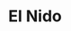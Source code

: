 ---
title : El Nido
layout: negocio
slogan: Desde 1971, es uno de los restaurantes más importantes de la región; especialistas en llevar las mejores carnes del carbón a tu mesa. 
web: 
categoria: Restaurantes
imagenes: ["/assets/img/directorio/el-nido.webp"]
direccion: Blvd. Benito Juárez 67, Zona Centro, 22710 Rosarito, B.C. 
estado: Baja California
municipio: Rosarito
codigo: 22710
latitude: 32.338892
longitude: -117.055899
telefono: 661 612 1430
cocina: restaurant
rango: $$
facebook: https://www.facebook.com/NidoSteakHouse
instagram: 
whatsapp: 
horariodeservicio: Lunes a Domingo 8:00 PM - 22:00 PM
descripcion: Restaurante El Nido te ofrece una variedad de platilos de alta calidad, contando un excelente servicio.
---